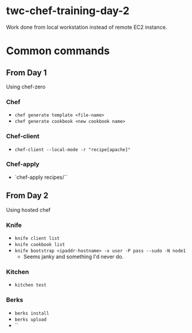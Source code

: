 twc-chef-training-day-2
===============

Work done from local workstation instead of remote EC2 instance.

# Common commands
## From Day 1
Using chef-zero
### Chef
- `chef generate template <file-name>`
- `chef generate cookbook <new cookbook name>`
### Chef-client
- `chef-client --local-mode -r "recipe[apache]"`
### Chef-apply
- `chef-apply recipes/<recipe-file-name>``
## From Day 2
Using hosted chef
### Knife
- `knife client list`
- `knife cookbook list`
- `knife bootstrap <ipaddr-hostname> -x user -P pass --sudo -N node1`
  - Seems janky and something I'd never do.
### Kitchen
- `kitchen test`
### Berks
- `berks install`
- `berks upload`
- ``
